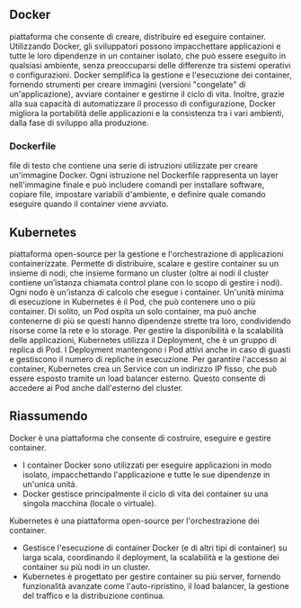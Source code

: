 ## Docker	
piattaforma che consente di creare, distribuire ed eseguire container. Utilizzando Docker, gli sviluppatori possono impacchettare applicazioni e tutte le loro dipendenze in un container isolato, che può essere eseguito in qualsiasi ambiente, senza preoccuparsi delle differenze tra sistemi operativi o configurazioni. Docker semplifica la gestione e l'esecuzione dei container, fornendo strumenti per creare immagini (versioni "congelate" di un'applicazione), avviare container e gestirne il ciclo di vita. Inoltre, grazie alla sua capacità di automatizzare il processo di configurazione, Docker migliora la portabilità delle applicazioni e la consistenza tra i vari ambienti, dalla fase di sviluppo alla produzione.
### Dockerfile
file di testo che contiene una serie di istruzioni utilizzate per creare un'immagine Docker. Ogni istruzione nel Dockerfile rappresenta un layer nell'immagine finale e può includere comandi per installare software, copiare file, impostare variabili d'ambiente, e definire quale comando eseguire quando il container viene avviato.
## Kubernetes
piattaforma open-source per la gestione e l'orchestrazione di applicazioni containerizzate. Permette di distribuire, scalare e gestire container su un insieme di nodi, che insieme formano un cluster (oltre ai nodi il cluster contiene un’istanza chiamata control plane con lo scopo di gestire i nodi). Ogni nodo è un'istanza di calcolo che esegue i container. Un'unità minima di esecuzione in Kubernetes è il Pod, che può contenere uno o più container. Di solito, un Pod ospita un solo container, ma può anche contenerne di più se questi hanno dipendenze strette tra loro, condividendo risorse come la rete e lo storage.
Per gestire la disponibilità e la scalabilità delle applicazioni, Kubernetes utilizza il Deployment, che è un gruppo di replica di Pod. I Deployment mantengono i Pod attivi anche in caso di guasti e gestiscono il numero di repliche in esecuzione. Per garantire l'accesso ai container, Kubernetes crea un Service con un indirizzo IP fisso, che può essere esposto tramite un load balancer esterno. Questo consente di accedere ai Pod anche dall'esterno del cluster.

## Riassumendo
Docker è una piattaforma che consente di costruire, eseguire e gestire container.
- I container Docker sono utilizzati per eseguire applicazioni in modo isolato, impacchettando l'applicazione e tutte le sue dipendenze in un'unica unità.
- Docker gestisce principalmente il ciclo di vita dei container su una singola macchina (locale o virtuale).
     				
Kubernetes è una piattaforma open-source per l'orchestrazione dei container.
- Gestisce l'esecuzione di container Docker (e di altri tipi di container) su larga scala, coordinando il deployment, la scalabilità e la gestione dei container su più nodi in un cluster.
- Kubernetes è progettato per gestire container su più server, fornendo funzionalità avanzate come l'auto-ripristino, il load balancer, la gestione del traffico e la distribuzione continua.
